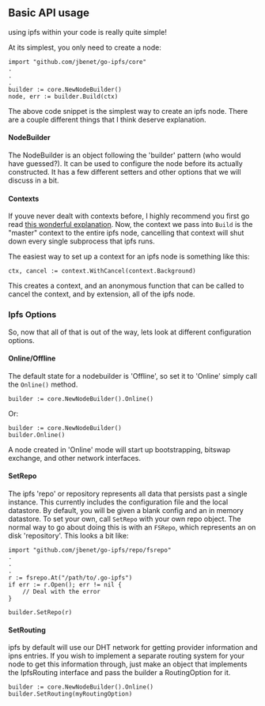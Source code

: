 ## Basic API usage
using ipfs within your code is really quite simple!

At its simplest, you only need to create a node:
```
import "github.com/jbenet/go-ipfs/core"
.
.
.
builder := core.NewNodeBuilder()
node, err := builder.Build(ctx)
```

The above code snippet is the simplest way to create an ipfs node. There are
a couple different things that I think deserve explanation.

#### NodeBuilder
The NodeBuilder is an object following the 'builder' pattern (who would have
guessed?). It can be used to configure the node before its actually constructed.
It has a few different setters and other options that we will discuss in a bit. 

#### Contexts
If youve never dealt with contexts before, I highly recommend you first go read
[this wonderful explanation](https://blog.golang.org/context). Now, the context
we pass into `Build` is the "master" context to the entire ipfs node, cancelling
that context will shut down every single subprocess that ipfs runs.

The easiest way to set up a context for an ipfs node is something like this:
```
ctx, cancel := context.WithCancel(context.Background)
```
This creates a context, and an anonymous function that can be called to cancel
the context, and by extension, all of the ipfs node.

### Ipfs Options
So, now that all of that is out of the way, lets look at different configuration
options.

#### Online/Offline
The default state for a nodebuilder is 'Offline', so set it to 'Online' simply
call the `Online()` method.
```
builder := core.NewNodeBuilder().Online()
```
Or:
```
builder := core.NewNodeBuilder()
builder.Online()
```

A node created in 'Online' mode will start up bootstrapping, bitswap exchange, 
and other network interfaces.

#### SetRepo
The ipfs 'repo' or repository represents all data that persists past a single
instance. This currently includes the configuration file and the local
datastore. By default, you will be given a blank config and an in memory
datastore. To set your own, call `SetRepo` with your own repo object.
The normal way to go about doing this is with an `FSRepo`, which represents
an on disk 'repository'. This looks a bit like:
```
import "github.com/jbenet/go-ipfs/repo/fsrepo"
.
.
.
r := fsrepo.At("/path/to/.go-ipfs")
if err := r.Open(); err != nil {
	// Deal with the error
}

builder.SetRepo(r)
```

#### SetRouting
ipfs by default will use our DHT network for getting provider information and
ipns entries. If you wish to implement a separate routing system for your node
to get this information through, just make an object that implements the 
IpfsRouting interface and pass the builder a RoutingOption for it.
```
builder := core.NewNodeBuilder().Online()
builder.SetRouting(myRoutingOption)
```

